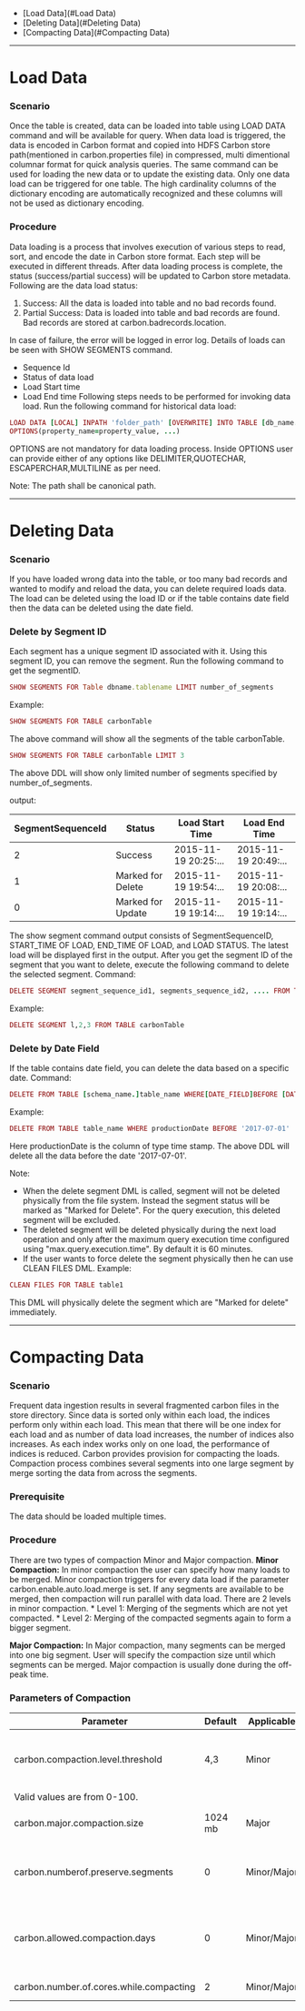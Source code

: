 
* [Load Data](#Load Data)
* [Deleting Data](#Deleting Data)
* [Compacting Data](#Compacting Data)


***


# Load Data
### Scenario
Once the table is created, data can be loaded into table using LOAD DATA command and will be available for query. When data load is triggered, the data is encoded in Carbon format and copied into HDFS Carbon store path(mentioned in carbon.properties file) in compressed, multi dimentional columnar format for quick analysis queries.
The same command can be used for loading the new data or to update the existing data.
Only one data load can be triggered for one table. The high cardinality columns of the dictionary encoding are automatically recognized and these columns will not be used as dictionary encoding.

### Procedure

Data loading is a process that involves execution of various steps to read, sort, and encode the date in Carbon store format. Each step will be executed in different threads.
After data loading process is complete, the status (success/partial success) will be updated to Carbon store metadata. Following are the data load status:

1. Success: All the data is loaded into table and no bad records found.
2. Partial Success: Data is loaded into table and bad records are found. Bad records are stored at carbon.badrecords.location.

In case of failure, the error will be logged in error log.
Details of loads can be seen with SHOW SEGMENTS command.
* Sequence Id
* Status of data load
* Load Start time
* Load End time
Following steps needs to be performed for invoking data load.
Run the following command for historical data load:
```ruby
LOAD DATA [LOCAL] INPATH 'folder_path' [OVERWRITE] INTO TABLE [db_name.]table_name
OPTIONS(property_name=property_value, ...)
```
OPTIONS are not mandatory for data loading process. Inside OPTIONS user can provide either of any options like DELIMITER,QUOTECHAR, ESCAPERCHAR,MULTILINE as per need.

Note: The path shall be canonical path.

***

# Deleting Data
### Scenario
If you have loaded wrong data into the table, or too many bad records and wanted to modify and reload the data, you can delete required loads data. The load can be deleted using the load ID or if the table contains date field then the data can be deleted using the date field.

### Delete by Segment ID

Each segment has a unique segment ID associated with it. Using this segment ID, you can remove the segment.
Run the following command to get the segmentID.
```ruby
SHOW SEGMENTS FOR Table dbname.tablename LIMIT number_of_segments
```
Example:
```ruby
SHOW SEGMENTS FOR TABLE carbonTable
```
The above command will show all the segments of the table carbonTable.
```ruby
SHOW SEGMENTS FOR TABLE carbonTable LIMIT 3
```
The above DDL will show only limited number of segments specified by number_of_segments.

output: 

| SegmentSequenceId | Status | Load Start Time | Load End Time | 
|--------------|-----------------|--------------------|--------------------| 
| 2| Success | 2015-11-19 20:25:... | 2015-11-19 20:49:... | 
| 1| Marked for Delete | 2015-11-19 19:54:... | 2015-11-19 20:08:... | 
| 0| Marked for Update | 2015-11-19 19:14:... | 2015-11-19 19:14:... | 
 
The show segment command output consists of SegmentSequenceID, START_TIME OF LOAD, END_TIME OF LOAD, and LOAD STATUS. The latest load will be displayed first in the output.
After you get the segment ID of the segment that you want to delete, execute the following command to delete the selected segment.
Command:
```ruby
DELETE SEGMENT segment_sequence_id1, segments_sequence_id2, .... FROM TABLE tableName
```
Example:
```ruby
DELETE SEGMENT l,2,3 FROM TABLE carbonTable
```

### Delete by Date Field

If the table contains date field, you can delete the data based on a specific date.
Command:
```ruby
DELETE FROM TABLE [schema_name.]table_name WHERE[DATE_FIELD]BEFORE [DATE_VALUE]
```
Example:
```ruby
DELETE FROM TABLE table_name WHERE productionDate BEFORE '2017-07-01'
```
Here productionDate is the column of type time stamp.
The above DDL will delete all the data before the date '2017-07-01'.


Note: 
* When the delete segment DML is called, segment will not be deleted physically from the file system. Instead the segment status will be marked as "Marked for Delete". For the query execution, this deleted segment will be excluded.
* The deleted segment will be deleted physically during the next load operation and only after the maximum query execution time configured using "max.query.execution.time". By default it is 60 minutes.
* If the user wants to force delete the segment physically then he can use CLEAN FILES DML.
Example:
```ruby
CLEAN FILES FOR TABLE table1
```
This DML will physically delete the segment which are "Marked for delete" immediately.



***

# Compacting Data
### Scenario
Frequent data ingestion results in several fragmented carbon files in the store directory. Since data is sorted only within each load, the indices perform only within each load. This mean that there will be one index for each load and as number of data load increases, the number of indices also increases. As each index works only on one load, the performance of indices is reduced. Carbon provides provision for compacting the loads. Compaction process combines several segments into one large segment by merge sorting the data from across the segments.

### Prerequisite

 The data should be loaded multiple times.

### Procedure

There are two types of compaction Minor and Major compaction.
**Minor Compaction:**
In minor compaction the user can specify how many loads to be merged. Minor compaction triggers for every data load if the parameter carbon.enable.auto.load.merge is set. If any segments are available to be merged, then compaction will run parallel with data load.
There are 2 levels in minor compaction.
    * Level 1: Merging of the segments which are not yet compacted.
    * Level 2: Merging of the compacted segments again to form a bigger segment.
    
**Major Compaction:**
In Major compaction, many segments can be merged into one big segment. User will specify the compaction size until which segments can be merged. Major compaction is usually done during the off-peak time.

### Parameters of Compaction
| Parameter | Default | Applicable | Description | 
| --------- | --------| -----------|-------------|
| carbon.compaction.level.threshold | 4,3 | Minor | This property is for minor compaction which decides how many segments to be merged.**Example**: if it is set as 2,3 then minor compaction will be triggered for every 2 segments. 3 is the number of level 1 compacted segment which is further compacted to new segment.
Valid values are from 0-100. |
| carbon.major.compaction.size | 1024 mb | Major | Major compaction size can be configured using this parameter. Sum of the segments which is below this threshold will be merged. |
| carbon.numberof.preserve.segments | 0 | Minor/Major| If the user wants to preserve some number of segments from being compacted then he can set this property.**Example**:carbon.numberof.preserve.segments=2 then 2 latest segments will always be excluded from the compaction.No segments will be preserved by default. |
| carbon.allowed.compaction.days | 0 | Minor/Major| Compaction will merge the segments which are loaded with in the specific number of days configured.**Example**: if the configuration is 2, then the segments which are loaded in the time frame of 2 days only will get merged. Segments which are loaded 2 days apart will not be merged.This is disabled by default. |
| carbon.number.of.cores.while.compacting | 2 | Minor/Major| Number of cores which is used to write data during compaction. |

